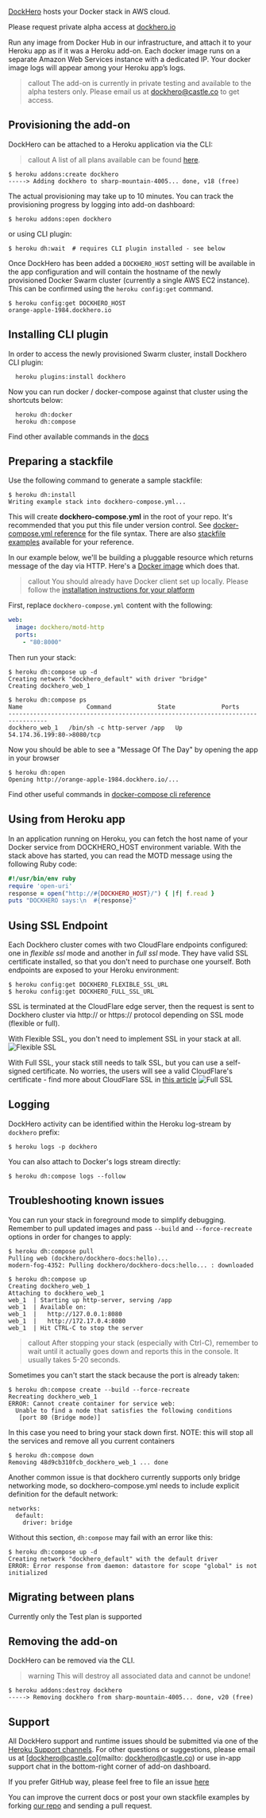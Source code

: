 [DockHero](http://addons.heroku.com/dockhero) hosts your Docker stack in AWS cloud.

Please request private alpha access at [dockhero.io](http://dockhero.io/)

Run any image from Docker Hub in our infrastructure, and attach it to your Heroku app as if it was a Heroku add-on.
Each docker image runs on a separate Amazon Web Services instance with a dedicated IP.
Your docker image logs will appear among your Heroku app’s logs.

> callout
> The add-on is currently in private testing and available to the alpha testers only.
> Please email us at [dockhero@castle.co](mailto:dockhero@castle.co) to get access.

## Provisioning the add-on

DockHero can be attached to a Heroku application via the CLI:

> callout
> A list of all plans available can be found [here](http://addons.heroku.com/dockhero).

```term
$ heroku addons:create dockhero
-----> Adding dockhero to sharp-mountain-4005... done, v18 (free)
```

The actual provisioning may take up to 10 minutes. You can track the provisioning progress by logging into add-on dashboard:

```term
$ heroku addons:open dockhero
```

or using CLI plugin:

```term
$ heroku dh:wait  # requires CLI plugin installed - see below
```

Once DockHero has been added a `DOCKHERO_HOST` setting will be available in the app configuration and will contain the hostname of the newly provisioned Docker Swarm cluster (currently a single AWS EC2 instance). This can be confirmed using the `heroku config:get` command.

```term
$ heroku config:get DOCKHERO_HOST
orange-apple-1984.dockhero.io
```

## Installing CLI plugin

In order to access the newly provisioned Swarm cluster, install Dockhero CLI plugin:

```term
  heroku plugins:install dockhero
```

Now you can run docker / docker-compose against that cluster using the shortcuts below:

```term
  heroku dh:docker
  heroku dh:compose
```

Find other available commands in the [docs](https://github.com/cloudcastle/dockhero-cli)


## Preparing a stackfile

Use the following command to generate a sample stackfile:

```
$ heroku dh:install
Writing example stack into dockhero-compose.yml...
```

This will create  **dockhero-compose.yml** in the root of your repo.
It's recommended that you put this file under version control.
See [docker-compose.yml reference](https://docs.docker.com/compose/compose-file/) for the file syntax.
There are also [stackfile examples](https://github.com/cloudcastle/dockhero-docs/tree/master/examples) available for your reference.

In our example below, we'll be building a pluggable resource which returns message of the day via HTTP.
Here's a [Docker image](https://hub.docker.com/r/dockhero/motd-http/) which does that.

> callout
> You should already have Docker client set up locally.
> Please follow the [installation instructions for your platform](https://docs.docker.com/installation/)

First, replace `dockhero-compose.yml` content with the following:

```yml
web:
  image: dockhero/motd-http
  ports:
    - "80:8000"
```

Then run your stack:

```term
$ heroku dh:compose up -d
Creating network "dockhero_default" with driver "bridge"
Creating dockhero_web_1

$ heroku dh:compose ps
Name                  Command             State             Ports            
---------------------------------------------------------------------------------
dockhero_web_1   /bin/sh -c http-server /app   Up      54.174.36.199:80->8080/tcp
```

Now you should be able to see a "Message Of The Day" by opening the app in your browser

```term
$ heroku dh:open
Opening http://orange-apple-1984.dockhero.io/...
```

Find other useful commands in [docker-compose cli reference](https://docs.docker.com/compose/reference/)

## Using from Heroku app

In an application running on Heroku, you can fetch the host name of your Docker service from DOCKHERO_HOST environment variable. With the stack above has started, you can read the MOTD message using the following Ruby code:

```ruby
#!/usr/bin/env ruby
require 'open-uri'
response = open("http://#{DOCKHERO_HOST}/") { |f| f.read }
puts "DOCKHERO says:\n  #{response}"
```

## Using SSL Endpoint

Each Dockhero cluster comes with two CloudFlare endpoints configured: one in *flexible ssl* mode and another in *full ssl* mode. They have valid SSL certificate installed, so that you don't need to purchase one yourself. Both endpoints are exposed to your Heroku environment:

```term
$ heroku config:get DOCKHERO_FLEXIBLE_SSL_URL
$ heroku config:get DOCKHERO_FULL_SSL_URL
```

SSL is terminated at the CloudFlare edge server, then the request is sent to Dockhero cluster via http:// or https:// protocol depending on SSL mode (flexible or full).

With Flexible SSL, you don't need to implement SSL in your stack at all.
![Flexible SSL](https://support.cloudflare.com/hc/en-us/article_attachments/206124658/cfssl_flexible.png)

With Full SSL, your stack still needs to talk SSL, but you can use a self-signed certificate. No worries, the users will see a valid CloudFlare's certificate - find more about CloudFlare SSL in [this article](https://support.cloudflare.com/hc/en-us/articles/200170416-What-do-the-SSL-options-mean-)
![Full SSL](https://support.cloudflare.com/hc/en-us/article_attachments/206167937/cfssl_full.png)


## Logging

DockHero activity can be identified within the Heroku log-stream by `dockhero` prefix:

```term
$ heroku logs -p dockhero
```

You can also attach to Docker's logs stream directly:

```
$ heroku dh:compose logs --follow
```

## Troubleshooting known issues

You can run your stack in foreground mode to simplify debugging.
Remember to pull updated images and pass `--build` and `--force-recreate` options
in order for changes to apply:

```term
$ heroku dh:compose pull
Pulling web (dockhero/dockhero-docs:hello)...
modern-fog-4352: Pulling dockhero/dockhero-docs:hello... : downloaded

$ heroku dh:compose up
Creating dockhero_web_1
Attaching to dockhero_web_1
web_1  | Starting up http-server, serving /app
web_1  | Available on:
web_1  |   http://127.0.0.1:8080
web_1  |   http://172.17.0.4:8080
web_1  | Hit CTRL-C to stop the server
```

> callout
> After stopping your stack (especially with Ctrl-C), remember to wait until
> it actually goes down and reports this in the console. It usually takes 5-20 seconds.

Sometimes you can't start the stack because the port is already taken:

```term
$ heroku dh:compose create --build --force-recreate
Recreating dockhero_web_1
ERROR: Cannot create container for service web:
  Unable to find a node that satisfies the following conditions
   [port 80 (Bridge mode)]
```

In this case you need to bring your stack down first.
NOTE: this will stop all the services and remove all you current containers

```term
$ heroku dh:compose down
Removing 48d9cb310fcb_dockhero_web_1 ... done
```

Another common issue is that dockhero currently supports only bridge networking mode,
so dockhero-compose.yml needs to include explicit definition for the default network:

```
networks:
  default:
    driver: bridge
```

Without this section, `dh:compose` may fail with an error like this:

```term
$ heroku dh:compose up -d
Creating network "dockhero_default" with the default driver
ERROR: Error response from daemon: datastore for scope "global" is not initialized
```


## Migrating between plans

Currently only the Test plan is supported

## Removing the add-on

DockHero can be removed via the CLI.

> warning
> This will destroy all associated data and cannot be undone!

```term
$ heroku addons:destroy dockhero
-----> Removing dockhero from sharp-mountain-4005... done, v20 (free)
```


## Support

All DockHero support and runtime issues should be submitted via one of the [Heroku Support channels](support-channels). For other questions or suggestions, please email us at [dockhero@castle.co](mailto: dockhero@castle.co) or use in-app support chat in the bottom-right corner of add-on dashboard.

If you prefer GitHub way, please feel free to file an issue [here](https://github.com/cloudcastle/dockhero-docs/issues)

You can improve the current docs or post your own stackfile examples by forking [our repo](https://github.com/cloudcastle/dockhero-docs/) and sending a pull request.
